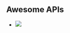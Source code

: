 
## Awesome APIs 


- <a href=https://polkam-vineeth.github.io/Awesome-APIs/Open%20Weather%20Map/whether.html>
   <img src=https://img.shields.io/badge/VIEW-Weather_API-brightgreen>
</a>
